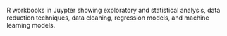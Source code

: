  R workbooks in Juypter showing exploratory and statistical analysis, data reduction techniques, data cleaning, regression models, and machine learning models.
